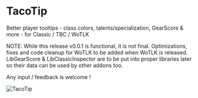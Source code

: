 # TacoTip
Better player tooltips - class colors, talents/specialization, GearScore &amp; more - for Classic / TBC / WoTLK 

NOTE: While this release v0.0.1 is functional, it is not final. Optimizations, fixes and code cleanup for WoTLK to be added when WoTLK is released.
LibGearScore & LibClassicInspector are to be put into proper libraries later so their data can be used by other addons too.

Any input / feedback is welcome !

![TacoTip](https://user-images.githubusercontent.com/13628128/183254553-714deeaa-95d2-4e23-8197-e8820d312fe2.png)
